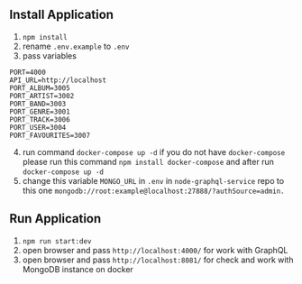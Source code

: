 ## Install Application

1. `npm install`
2. rename `.env.example` to `.env`
3. pass variables

```
PORT=4000
API_URL=http://localhost
PORT_ALBUM=3005
PORT_ARTIST=3002
PORT_BAND=3003
PORT_GENRE=3001
PORT_TRACK=3006
PORT_USER=3004
PORT_FAVOURITES=3007
```

4. run command `docker-compose up -d` if you do not have `docker-compose` please run this command `npm install docker-compose` and after run `docker-compose up -d`
5. change this variable `MONGO_URL` in `.env` in `node-graphql-service` repo to this one `mongodb://root:example@localhost:27888/?authSource=admin.`

## Run Application

1. `npm run start:dev`
2. open browser and pass `http://localhost:4000/` for work with GraphQL
3. open browser and pass `http://localhost:8081/` for check and work with MongoDB instance on docker
